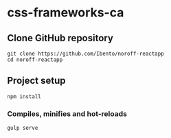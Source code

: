 # css-frameworks-ca 

## Clone GitHub repository
```
git clone https://github.com/Ibento/noroff-reactapp
cd noroff-reactapp
```
## Project setup
```
npm install
```

### Compiles, minifies and hot-reloads
```
gulp serve
```
